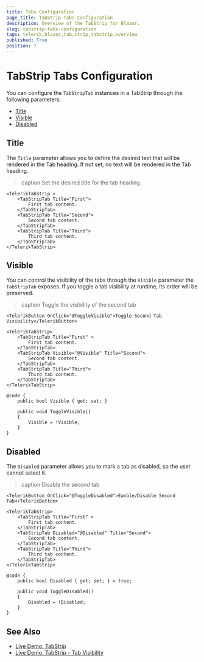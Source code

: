 ```yaml
---
title: Tabs Configuration
page_title: TabStrip Tabs Configuration
description: Overview of the TabStrip for Blazor.
slug: tabstrip-tabs-configuration
tags: telerik,blazor,tab,strip,tabstrip,overview
published: True
position: 7
---
```


# TabStrip Tabs Configuration

You can configure the `TabStripTab` instances in a TabStrip through the following parameters:

* [Title](#title)
* [Visible](#visible)
* [Disabled](#disabled)


## Title

The `Title` parameter allows you to define the desired text that will be rendered in the Tab heading. If not set, no text will be rendered in the Tab heading.

>caption Set the desired title for the tab heading.

````CSHTML
<TelerikTabStrip >
    <TabStripTab Title="First">
        First tab content.
    </TabStripTab>
    <TabStripTab Title="Second">
        Second tab content.
    </TabStripTab>
    <TabStripTab Title="Third">
        Third tab content.
    </TabStripTab>
</TelerikTabStrip>
````

## Visible

You can control the visibility of the tabs through the `Visible` parameter the `TabStripTab` exposes. If you toggle a tab visibility at runtime, its order will be preserved.

>caption Toggle the visibility of the second tab

````CSHTML
<TelerikButton OnClick="@ToggleVisible">Toggle Second Tab Visibility</TelerikButton>

<TelerikTabStrip>
    <TabStripTab Title="First" >
        First tab content.
    </TabStripTab>
    <TabStripTab Visible="@Visible" Title="Second">
        Second tab content.
    </TabStripTab>
    <TabStripTab Title="Third">
        Third tab content.
    </TabStripTab>
</TelerikTabStrip>

@code {
    public bool Visible { get; set; }

    public void ToggleVisible()
    {
        Visible = !Visible;
    }
}
````

## Disabled

The `Disabled` parameter allows you to mark a tab as disabled, so the user cannot select it.

>caption Disable the second tab

````CSHTML
<TelerikButton OnClick="@ToggleDisabled">Eanble/Disable Second Tab</TelerikButton>

<TelerikTabStrip>
    <TabStripTab Title="First" >
        First tab content.
    </TabStripTab>
    <TabStripTab Disabled="@Disabled" Title="Second">
        Second tab content.
    </TabStripTab>
    <TabStripTab Title="Third">
        Third tab content.
    </TabStripTab>
</TelerikTabStrip>

@code {
    public bool Disabled { get; set; } = true;

    public void ToggleDisabled()
    {
        Disabled = !Disabled;
    }
}
````

## See Also

  * [Live Demo: TabStrip](https://demos.telerik.com/blazor-ui/tabstrip/index)
  * [Live Demo: TabStrip - Tab Visibility](https://demos.telerik.com/blazor-ui/tabstrip/tab-visibility)